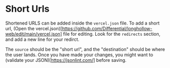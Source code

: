 # Short Urls

Shortened URLS can be added inside the `vercel.json` file. To add a short url, (Open the vercel.json)[https://github.com/Differential/longhollow-web/edit/main/vercel.json] file for editing. Look for the `redirects` section, and add a new line for your redirct. 

The `source` should be the "short url", and the "destination" should be where the user lands. Once you have made your changes, you might want to (validate your JSON)[https://jsonlint.com/] before saving.